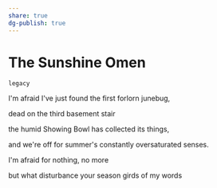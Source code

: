```yaml
---
share: true
dg-publish: true
---
```

# The Sunshine Omen

`legacy`

I'm afraid I've just found the first forlorn junebug,

dead on the third basement stair

the humid Showing Bowl has collected its things,

and we're off for summer's constantly oversaturated senses.

I'm afraid for nothing, no more

but what disturbance your season girds of my words
